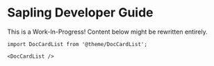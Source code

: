 # Sapling Developer Guide

This is a Work-In-Progress! Content below might be rewritten entirely.


```mdx-code-block
import DocCardList from '@theme/DocCardList';

<DocCardList />
```
